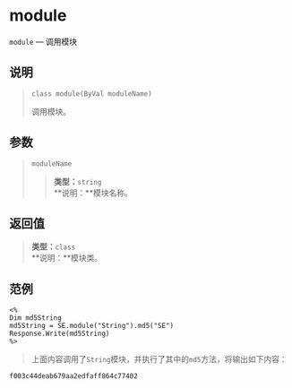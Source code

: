 module
======
`module` &mdash; 调用模块

说明
----
>     class module(ByVal moduleName)
> 调用模块。

参数
----
> `moduleName`
>> **类型：**`string`  
>> **说明：**模块名称。

返回值
------
> **类型：**`class`  
> **说明：**模块类。

范例
----
>
    <%
    Dim md5String
    md5String = SE.module("String").md5("SE")
    Response.Write(md5String)
    %>
> 上面内容调用了`String`模块，并执行了其中的`md5`方法，将输出如下内容：
>
    f003c44deab679aa2edfaff864c77402